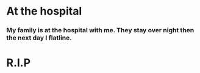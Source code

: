 # At the hospital

### My family is at the hospital with me. They stay over night then the next day I flatline.

# R.I.P